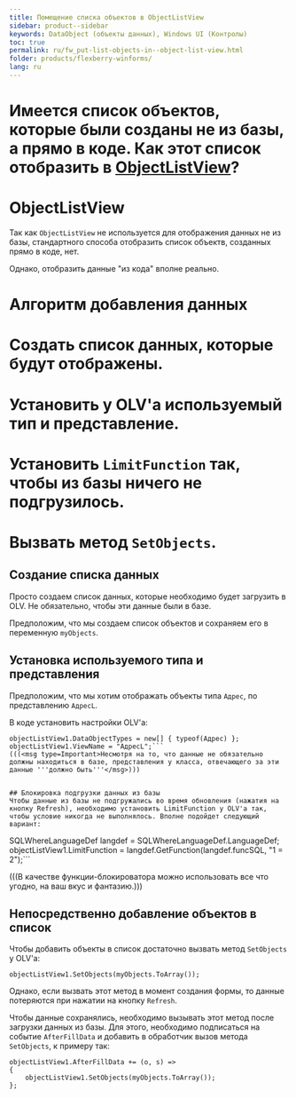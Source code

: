 ```yaml
---
title: Помещение списка объектов в ObjectListView
sidebar: product--sidebar
keywords: DataObject (объекты данных), Windows UI (Контролы)
toc: true
permalink: ru/fw_put-list-objects-in--object-list-view.html
folder: products/flexberry-winforms/
lang: ru
---
```


# Имеется список объектов, которые были созданы не из базы, а прямо в коде. Как этот список отобразить в [ObjectListView](object-list-view.html)?

# ObjectListView

Так как `ObjectListView` не используется для отображения данных не из базы, стандартного способа отобразить список объектв, созданных прямо в коде, нет.

Однако, отобразить данные "из кода" вполне реально.

# Алгоритм добавления данных

# Создать список данных, которые будут отображены.
# Установить у OLV'а используемый тип и представление.
# Установить `LimitFunction` так, чтобы из базы ничего не подгрузилось.
# Вызвать метод `SetObjects`.

## Создание списка данных
Просто создаем список данных, которые необходимо будет загрузить в OLV. Не обязательно, чтобы эти данные были в базе.

Предположим, что мы создаем список объектов и сохраняем его в переменную `myObjects`.


## Установка используемого типа и представления
Предположим, что мы хотим отображать объекты типа `Адрес`, по представлению `АдресL`.

В коде установить настройки OLV'а:

```
objectListView1.DataObjectTypes = new[] { typeof(Адрес) };
objectListView1.ViewName = "АдресL";```
(((<msg type=Important>Несмотря на то, что данные не обязательно должны находиться в базе, представления у класса, отвечающего за эти данные '''должно быть'''</msg>)))


## Блокировка подгрузки данных из базы
Чтобы данные из базы не подгружались во время обновления (нажатия на кнопку Refresh), необходимо установить LimitFunction у OLV'а так, чтобы условие никогда не выполнялось. Вполне подойдет следующий вариант:

```
SQLWhereLanguageDef langdef = SQLWhereLanguageDef.LanguageDef;
objectListView1.LimitFunction = langdef.GetFunction(langdef.funcSQL, "1 = 2");```

(((<msg type=note>В качестве функции-блокироватора можно использовать все что угодно, на ваш вкус и фантазию.</msg>)))

## Непосредственно добавление объектов в список
Чтобы добавить объекты в список достаточно вызвать метод `SetObjects` у OLV'a:

```
objectListView1.SetObjects(myObjects.ToArray());
```

Однако, если вызвать этот метод в момент создания формы, то данные потеряются при нажатии на кнопку `Refresh`.

Чтобы данные сохранялись, необходимо вызывать этот метод после загрузки данных из базы. Для этого, необходимо подписаться на событие `AfterFillData` и добавить в обработчик вызов метода `SetObjects`, к примеру так:

```
objectListView1.AfterFillData += (o, s) =>
{
	objectListView1.SetObjects(myObjects.ToArray());
};
```
